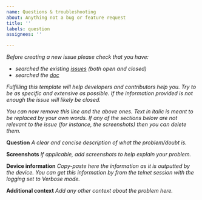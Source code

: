 ```yaml
---
name: Questions & troubleshooting
about: Anything not a bug or feature request
title: ''
labels: question
assignees: ''

---
```


*Before creating a new issue please check that you have:*

* *searched the existing [issues](https://github.com/proddy/EMS-ESP/issues) (both open and closed)*
* *searched the [doc](https://github.com/proddy/EMS-ESP/blob/master/README.md)*


*Fulfilling this template will help developers and contributors help you. Try to be as specific and extensive as possible. If the information provided is not enough the issue will likely be closed.*

*You can now remove this line and the above ones. Text in italic is meant to be replaced by your own words. If any of the sections below are not relevant to the issue (for instance, the screenshots) then you can delete them.*

**Question**
*A clear and concise description of what the problem/doubt is.*

**Screenshots**
*If applicable, add screenshots to help explain your problem.*

**Device information**
*Copy-paste here the information as it is outputted by the device. You can get this information by from the telnet session with the logging set to Verbose mode.*

**Additional context**
*Add any other context about the problem here.*
